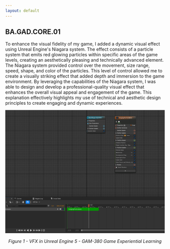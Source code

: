 ```yaml
---
layout: default
---
```


## **BA.GAD.CORE.01**

<p style="text-indent: 55px;">
	
To enhance the visual fidelity of my game, I added a dynamic visual effect using Unreal Engine's Niagara system. The effect consists of a particle system that emits red glowing particles within specific areas of the game levels, creating an aesthetically pleasing and technically advanced element.  The Niagara system provided control over the movement, size range, speed, shape, and color of the particles. This level of control allowed me to create a visually striking effect that added depth and immersion to the game environment. By leveraging the capabilities of the Niagara system, I was able to design and develop a professional-quality visual effect that enhances the overall visual appeal and engagement of the game.  This explanation effectively highlights my use of technical and aesthetic design principles to create engaging and dynamic experiences.
</p>


<div style="text-align: center;">
    <a href="https://github.com/DCodeMorris/Week_7_Matrix/blob/main/assets/img/VFX.png" target="_blank">
		<img src="https://github.com/DCodeMorris/Week_7_Matrix/blob/main/assets/img/VFX.png" width="1920px" title="VFX" />
	</a>
    <p><em>Figure 1 - VFX in Unreal Engine 5 - GAM-380 Game Experiential Learning</em></p>
</div>

